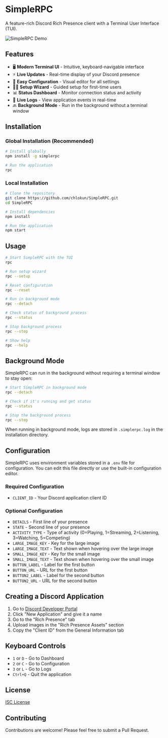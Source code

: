 # SimpleRPC

A feature-rich Discord Rich Presence client with a Terminal User Interface (TUI).

![SimpleRPC Demo](https://via.placeholder.com/800x400?text=SimpleRPC+Demo)

## Features

- 🖥️ **Modern Terminal UI** - Intuitive, keyboard-navigable interface
- ⚡ **Live Updates** - Real-time display of your Discord presence
- 🔄 **Easy Configuration** - Visual editor for all settings
- 🧙‍♂️ **Setup Wizard** - Guided setup for first-time users
- 📊 **Status Dashboard** - Monitor connection status and activity
- 📝 **Live Logs** - View application events in real-time
- 🔙 **Background Mode** - Run in the background without a terminal window

## Installation

### Global Installation (Recommended)

```bash
# Install globally
npm install -g simplerpc

# Run the application
rpc
```

### Local Installation

```bash
# Clone the repository
git clone https://github.com/chlokun/SimpleRPC.git
cd SimpleRPC

# Install dependencies
npm install

# Run the application
npm start
```

## Usage

```bash
# Start SimpleRPC with the TUI
rpc

# Run setup wizard
rpc --setup

# Reset configuration
rpc --reset

# Run in background mode
rpc --detach

# Check status of background process
rpc --status

# Stop background process
rpc --stop

# Show help
rpc --help
```

## Background Mode

SimpleRPC can run in the background without requiring a terminal window to stay open:

```bash
# Start SimpleRPC in background mode
rpc --detach

# Check if it's running and get status
rpc --status

# Stop the background process
rpc --stop
```

When running in background mode, logs are stored in `.simplerpc.log` in the installation directory.

## Configuration

SimpleRPC uses environment variables stored in a `.env` file for configuration. You can edit this file directly or use the built-in configuration editor.

### Required Configuration

- `CLIENT_ID` - Your Discord application client ID

### Optional Configuration

- `DETAILS` - First line of your presence
- `STATE` - Second line of your presence
- `ACTIVITY_TYPE` - Type of activity (0=Playing, 1=Streaming, 2=Listening, 3=Watching, 5=Competing)
- `LARGE_IMAGE_KEY` - Key for the large image
- `LARGE_IMAGE_TEXT` - Text shown when hovering over the large image
- `SMALL_IMAGE_KEY` - Key for the small image
- `SMALL_IMAGE_TEXT` - Text shown when hovering over the small image
- `BUTTON_LABEL` - Label for the first button
- `BUTTON_URL` - URL for the first button
- `BUTTON2_LABEL` - Label for the second button
- `BUTTON2_URL` - URL for the second button

## Creating a Discord Application

1. Go to [Discord Developer Portal](https://discord.com/developers/applications)
2. Click "New Application" and give it a name
3. Go to the "Rich Presence" tab
4. Upload images in the "Rich Presence Assets" section
5. Copy the "Client ID" from the General Information tab

## Keyboard Controls

- `1` or `D` - Go to Dashboard
- `2` or `C` - Go to Configuration
- `3` or `L` - Go to Logs
- `Ctrl+Q` - Quit the application

## License

[ISC License](LICENSE)

## Contributing

Contributions are welcome! Please feel free to submit a Pull Request.